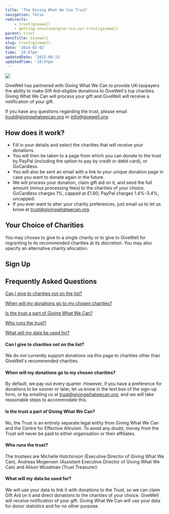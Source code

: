 ```yaml
---
title: 'The Giving What We Can Trust'
navigation: false
redirects:
    - trust/givewell
    - getting-involved/give-via-our-trust/givewell
parent: trust
menuTitle: Givewell
slug: trust/givewell
date: '2014-02-02'
time: '10:47pm'
updatedDate: '2015-09-15'
updatedTime: '10:47pm'
---
```

![](/images/uploads/givewell-trust-form.jpg)

GiveWell has partnered with Giving What We Can to provide UK-taxpayers the ability to make Gift Aid-eligible donations to GiveWell's top charities. Giving What We Can will process your gift and GiveWell will receive a notification of your gift.

If you have any questions regarding the trust, please email [trust@givingwhatwecan.org](mailto:trust@givingwhatwecan.org) or [info@givewell.org](mailto:info@givewell.org).

## How does it work?

*   Fill in your details and select the charities that will receive your donations.
*   You will then be taken to a page from which you can donate to the trust by PayPal (including the option to pay by credit or debit card), or GoCardless.
*   You will also be sent an email with a link to your unique donation page in case you want to donate again in the future.
*   We will process your donation, claim gift aid on it, and send the full amount (minus processing fees) to the charities of your choice. GoCardless charges 1%, capped at £1.60; PayPal charges 1.4%-3.4%, uncapped.
*   If you ever want to alter your charity preferences, just email us to let us know at [trust@givingwhatwecan.org](mailto:trust@givingwhatwecan.org).

## Your Choice of Charities

You may choose to give to a single charity or to give to GiveWell for regranting to its recommended charities at its discretion. You may also specify an alternative charity allocation.

## Sign Up

## Frequently Asked Questions

[Can I give to charities not on the list?](#1)

[When will my donations go to my chosen charities?](#4)

[Is the trust a part of Giving What We Can?](#5)

[Who runs the trust?](#6)

[What will my data be used for?](#7)

#### <a></a>Can I give to charities not on the list?

We do not currently support donations via this page to charities other than GiveWell's recommended charities.

#### <a></a>When will my donations go to my chosen charities?

By default, we pay out every quarter. However, if you have a preference for donations to be sooner or later, let us know in the text box of the sign-up form, or by emailing us at [trust@givingwhatwecan.org](mailto:trust@givingwhatwecan.org?subject=Giving%20What%20We%20Can%20Trust), and we will take reasonable steps to accommodate this.

#### <a></a>Is the trust a part of Giving What We Can?

No, the Trust is an entirely separate legal entity from Giving What We Can and the Centre for Effective Altruism. To avoid any doubt, money from the Trust will never be paid to either organisation or their affiliates.

#### <a></a>Who runs the trust?

The trustees are Michelle Hutchinson (Executive Director of Giving What We Can), Andreas Mogensen (Assistant Executive Director of Giving What We Can) and Alison Woodman (Trust Treasurer).

#### <a></a>What will my data be used for?

We will use your data to link it with donations to the Trust, so we can claim Gift Aid on it and direct donations to the charities of your choice. GiveWell will receive notification of your gift. Giving What We Can will use your data for donor statistics and for no other purpose.
